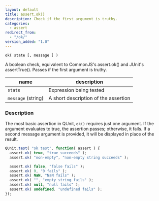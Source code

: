 ```yaml
---
layout: default
title: assert.ok()
description: Check if the first argument is truthy.
categories:
  - assert
redirect_from:
  - "/ok/"
version_added: "1.0"
---
```


`ok( state [, message ] )`

A boolean check, equivalent to CommonJS's assert.ok() and JUnit's assertTrue(). Passes if the first argument is truthy.

| name               | description                          |
|--------------------|--------------------------------------|
| `state`            | Expression being tested              |
| `message` (string) | A short description of the assertion |

### Description

The most basic assertion in QUnit, `ok()` requires just one argument. If the argument evaluates to true, the assertion passes; otherwise, it fails. If a second message argument is provided, it will be displayed in place of the result.

```js
QUnit.test( "ok test", function( assert ) {
  assert.ok( true, "true succeeds" );
  assert.ok( "non-empty", "non-empty string succeeds" );

  assert.ok( false, "false fails" );
  assert.ok( 0, "0 fails" );
  assert.ok( NaN, "NaN fails" );
  assert.ok( "", "empty string fails" );
  assert.ok( null, "null fails" );
  assert.ok( undefined, "undefined fails" );
});
```
